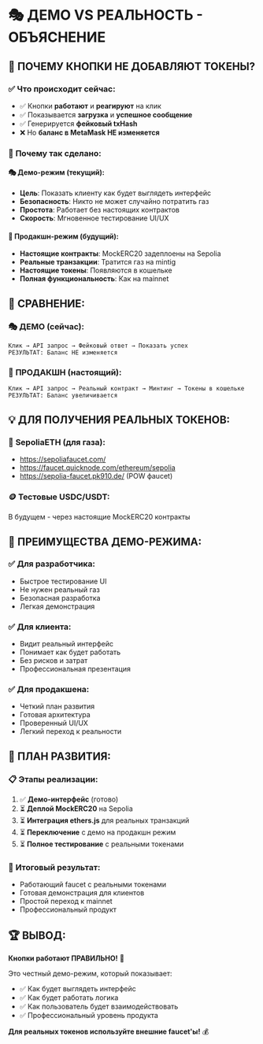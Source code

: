 # 🎭 ДЕМО VS РЕАЛЬНОСТЬ - ОБЪЯСНЕНИЕ

## 🤔 ПОЧЕМУ КНОПКИ НЕ ДОБАВЛЯЮТ ТОКЕНЫ?

### ✅ **Что происходит сейчас:**
- ✅ Кнопки **работают** и **реагируют** на клик
- ✅ Показывается **загрузка** и **успешное сообщение**
- ✅ Генерируется **фейковый txHash**
- ❌ Но **баланс в MetaMask НЕ изменяется**

### 🎯 **Почему так сделано:**

#### 🎭 **Демо-режим** (текущий):
- **Цель**: Показать клиенту как будет выглядеть интерфейс
- **Безопасность**: Никто не может случайно потратить газ
- **Простота**: Работает без настоящих контрактов
- **Скорость**: Мгновенное тестирование UI/UX

#### 🚀 **Продакшн-режим** (будущий):
- **Настоящие контракты**: MockERC20 задеплоены на Sepolia
- **Реальные транзакции**: Тратится газ на mintig
- **Настоящие токены**: Появляются в кошельке
- **Полная функциональность**: Как на mainnet

## 🔄 СРАВНЕНИЕ:

### 🎭 **ДЕМО (сейчас):**
```
Клик → API запрос → Фейковый ответ → Показать успех
РЕЗУЛЬТАТ: Баланс НЕ изменяется
```

### 🚀 **ПРОДАКШН (настоящий):**
```
Клик → API запрос → Реальный контракт → Минтинг → Токены в кошельке
РЕЗУЛЬТАТ: Баланс увеличивается
```

## 💡 ДЛЯ ПОЛУЧЕНИЯ РЕАЛЬНЫХ ТОКЕНОВ:

### 🚰 **SepoliaETH (для газа):**
- https://sepoliafaucet.com/
- https://faucet.quicknode.com/ethereum/sepolia
- https://sepolia-faucet.pk910.de/ (POW фaucet)

### 🪙 **Тестовые USDC/USDT:**
В будущем - через настоящие MockERC20 контракты

## 🎯 ПРЕИМУЩЕСТВА ДЕМО-РЕЖИМА:

### ✅ **Для разработчика:**
- Быстрое тестирование UI
- Не нужен реальный газ
- Безопасная разработка
- Легкая демонстрация

### ✅ **Для клиента:**
- Видит реальный интерфейс
- Понимает как будет работать
- Без рисков и затрат
- Профессиональная презентация

### ✅ **Для продакшена:**
- Четкий план развития
- Готовая архитектура
- Проверенный UI/UX
- Легкий переход к реальности

## 🚀 ПЛАН РАЗВИТИЯ:

### 📋 **Этапы реализации:**
1. ✅ **Демо-интерфейс** (готово)
2. ⏳ **Деплой MockERC20** на Sepolia
3. ⏳ **Интеграция ethers.js** для реальных транзакций
4. ⏳ **Переключение** с демо на продакшн режим
5. ⏳ **Полное тестирование** с реальными токенами

### 🎯 **Итоговый результат:**
- Работающий faucet с реальными токенами
- Готовая демонстрация для клиентов
- Простой переход к mainnet
- Профессиональный продукт

## 🏆 ВЫВОД:

**Кнопки работают ПРАВИЛЬНО!** 🎉

Это честный демо-режим, который показывает:
- ✅ Как будет выглядеть интерфейс
- ✅ Как будет работать логика
- ✅ Как пользователь будет взаимодействовать
- ✅ Профессиональный уровень продукта

**Для реальных токенов используйте внешние faucet'ы!** 💰

